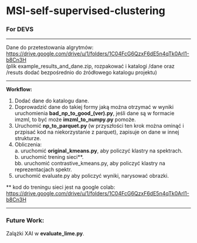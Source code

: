 # MSI-self-supervised-clustering


### For DEVS
___
Dane do przetestowania algrytmów:  
https://drive.google.com/drive/u/1/folders/1C04FcG6QzxF6dE5n4qTk0ArI1-b8Cn3H  
(plik example_results_and_dane.zip, rozpakować i katalogi /dane oraz /resuts dodać bezpośrednio do źródłowego katalogu projektu)
___
__Workflow:__  
1. Dodać dane do katalogu dane.
2. Doprowadzić dane do takiej formy jaką można otrzymać w wyniki uruchomienia **bad_np_to_good_(ver).py**,
jeśli dane są w formacie imzml, to być może **imzml_to_numpy.py** pomoże.
3. Uruchomić **np_to_parquet.py** (w przyszłości ten krok można ominąć i przpisać kod na niekorzystanie z parquet), zapisuje on dane w innej strukturze.
4. Obliczenia:  
    a. uruchomić **original_kmeans.py**, aby policzyć klastry na spektrach.  
    b. uruchomić trening sieci**.  
    bb. uruchomić contrastive_kmeans.py, aby policzyć klastry na reprezentacjach spektr.  
5. uruchomić evaluate.py aby policzyć wyniki, narysować obrazki.  

** kod do treningu sieci jest na google colab: https://drive.google.com/drive/u/1/folders/1C04FcG6QzxF6dE5n4qTk0ArI1-b8Cn3H
___

### Future Work:
Zalążki XAI w **evaluate_lime.py**.
